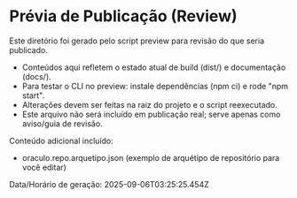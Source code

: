 # Prévia de Publicação (Review)

Este diretório foi gerado pelo script preview para revisão do que seria publicado.

- Conteúdos aqui refletem o estado atual de build (dist/) e documentação (docs/).
- Para testar o CLI no preview: instale dependências (npm ci) e rode "npm start".
- Alterações devem ser feitas na raiz do projeto e o script reexecutado.
- Este arquivo não será incluído em publicação real; serve apenas como aviso/guia de revisão.

Conteúdo adicional incluído:
- oraculo.repo.arquetipo.json (exemplo de arquétipo de repositório para você editar)

Data/Horário de geração: 2025-09-06T03:25:25.454Z
